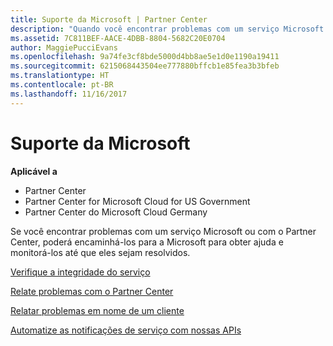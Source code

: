 ```yaml
---
title: Suporte da Microsoft | Partner Center
description: "Quando você encontrar problemas com um serviço Microsoft ou com o Partner Center, poderá encaminhá-los para a Microsoft para obter ajuda e monitorar os problemas até que eles sejam resolvidos."
ms.assetid: 7C811BEF-AACE-4DBB-8804-5682C20E0704
author: MaggiePucciEvans
ms.openlocfilehash: 9a74fe3cf8bde5000d4bb8ae5e1d0e1190a19411
ms.sourcegitcommit: 6215068443504ee777880bffcb1e85fea3b3bfeb
ms.translationtype: HT
ms.contentlocale: pt-BR
ms.lasthandoff: 11/16/2017
---
```

# <a name="support-from-microsoft"></a>Suporte da Microsoft

**Aplicável a**

-  Partner Center
-  Partner Center for Microsoft Cloud for US Government
-  Partner Center do Microsoft Cloud Germany

Se você encontrar problemas com um serviço Microsoft ou com o Partner Center, poderá encaminhá-los para a Microsoft para obter ajuda e monitorá-los até que eles sejam resolvidos.

[Verifique a integridade do serviço](check-service-health.md)

[Relate problemas com o Partner Center](report-problems-with-partner-center.md)

[Relatar problemas em nome de um cliente](report-problems-on-behalf-of-a-customer.md)

[Automatize as notificações de serviço com nossas APIs](get-automated-service-notifications-with-our-apis.md)

 

 



